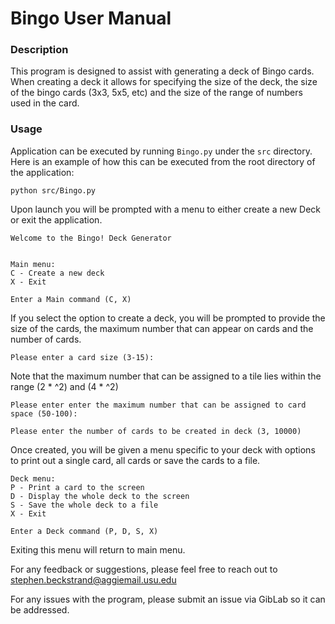 # Bingo User Manual

### Description
This program is designed to assist with generating a deck of Bingo cards. When creating a deck it allows for specifying the size of the deck, the size of the bingo cards (3x3, 5x5, etc) and the size of the range of numbers used in the card.

### Usage

Application can be executed by running `Bingo.py` under the `src` directory. Here is an example of how this can be executed from the root directory of the application:

```
python src/Bingo.py
```

Upon launch you will be prompted with a menu to either create a new Deck or exit the application.

```
Welcome to the Bingo! Deck Generator


Main menu:
C - Create a new deck
X - Exit

Enter a Main command (C, X)
```

If you select the option to create a deck, you will be prompted to provide the size of the cards, the maximum number that can appear on cards and the number of cards.

```
Please enter a card size (3-15):
```

Note that the maximum number that can be assigned to a tile lies within the range (2 * <size of card>^2) and (4 * <size of card>^2)
```
Please enter enter the maximum number that can be assigned to card space (50-100):
```


```
Please enter the number of cards to be created in deck (3, 10000)
```

Once created, you will be given a menu specific to your deck with options to print out a single card, all cards or save the cards to a file.

```
Deck menu:
P - Print a card to the screen
D - Display the whole deck to the screen
S - Save the whole deck to a file
X - Exit

Enter a Deck command (P, D, S, X)
```

Exiting this menu will return to main menu.

For any feedback or suggestions, please feel free to reach out to stephen.beckstrand@aggiemail.usu.edu

For any issues with the program, please submit an issue via GibLab so it can be addressed.
